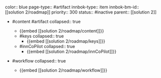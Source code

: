 color:: blue
page-type:: #artifact
innbok-type:: item
innbok-bm-id:: [[solution 2/roadmap]]
priority:: 300
status:: #inactive
parent:: [[solution 2]]

- #content #artifact
  collapsed:: true
	- {{embed [[solution 2/roadmap/content]]}}
  - #keys
    collapsed:: true
	  - {{embed [[solution 2/roadmap/keys]]}}
  - #innCoPilot
    collapsed:: true
	  - {{embed [[solution 2/roadmap/innCoPilot]]}}

- #workflow
  collapsed:: true
	- {{embed [[solution 2/roadmap/workflow]]}}

